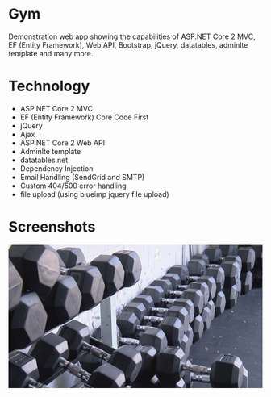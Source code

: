 # Gym
Demonstration web app showing the capabilities of ASP.NET Core 2 MVC, EF (Entity Framework), Web API, Bootstrap, jQuery, datatables, adminlte template and many more.

# Technology
- ASP.NET Core 2 MVC
- EF (Entity Framework) Core Code First
- jQuery
- Ajax
- ASP.NET Core 2 Web API
- Adminlte template
- datatables.net
- Dependency Injection
- Email Handling (SendGrid and SMTP)
- Custom 404/500 error handling
- file upload (using blueimp jquery file upload)

# Screenshots

![demo1](src/src/wwwroot/images/gym.png)